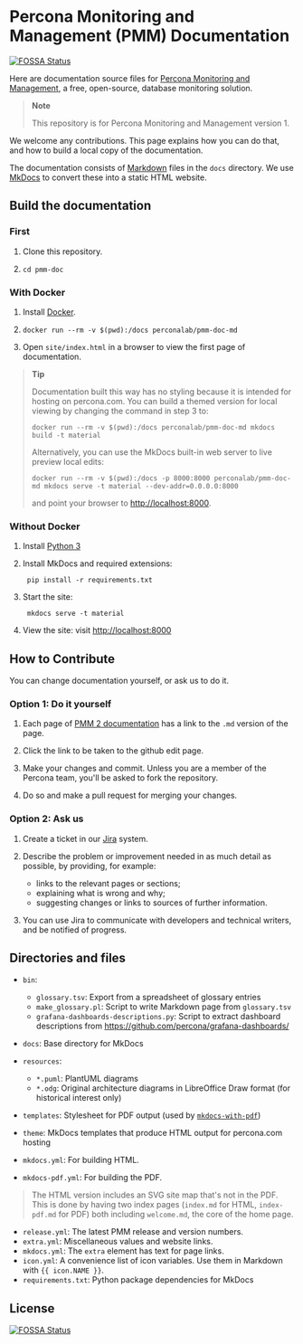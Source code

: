 # Percona Monitoring and Management (PMM) Documentation
[![FOSSA Status](https://app.fossa.com/api/projects/git%2Bgithub.com%2Fpercona%2Fpmm-doc.svg?type=shield)](https://app.fossa.com/projects/git%2Bgithub.com%2Fpercona%2Fpmm-doc?ref=badge_shield)

Here are documentation source files for [Percona Monitoring and Management](https://www.percona.com/software/database-tools/percona-monitoring-and-management/1.x/), a free, open-source, database monitoring solution.

> **Note**
>
> This repository is for Percona Monitoring and Management version 1.

We welcome any contributions. This page explains how you can do that, and how to build a local copy of the documentation.

The documentation consists of [Markdown](https://daringfireball.net/projects/markdown/) files in the `docs` directory. We use [MkDocs](https://www.mkdocs.org/) to convert these into a static HTML website.

## Build the documentation

### First

1. Clone this repository.

2. `cd pmm-doc`

### With Docker

1. Install [Docker](https://docs.docker.com/get-docker/).

2. `docker run --rm -v $(pwd):/docs perconalab/pmm-doc-md`

3. Open `site/index.html` in a browser to view the first page of documentation.

> **Tip**
>
> Documentation built this way has no styling because it is intended for hosting on percona.com.
> You can build a themed version for local viewing by changing the command in step 3 to:
>
> `docker run --rm -v $(pwd):/docs perconalab/pmm-doc-md mkdocs build -t material`
>
> Alternatively, you can use the MkDocs built-in web server to live preview local edits:
>
> `docker run --rm -v $(pwd):/docs -p 8000:8000 perconalab/pmm-doc-md mkdocs serve -t material --dev-addr=0.0.0.0:8000`
>
> and point your browser to [http://localhost:8000](http://localhost:8000).

### Without Docker

1. Install [Python 3](https://www.python.org/downloads/)

2. Install MkDocs and required extensions:

        pip install -r requirements.txt

3. Start the site:

        mkdocs serve -t material

4. View the site: visit <http://localhost:8000>

## How to Contribute

You can change documentation yourself, or ask us to do it.

### Option 1: Do it yourself

1. Each page of [PMM 2 documentation](https://www.percona.com/doc/percona-monitoring-and-management/1.x/) has a link to the `.md` version of the page.

2. Click the link to be taken to the github edit page.

3. Make your changes and commit. Unless you are a member of the Percona team, you'll be asked to fork the repository.

4. Do so and make a pull request for merging your changes.

### Option 2: Ask us

1. Create a ticket in our [Jira](https://jira.percona.com/projects/PMM/issues) system.

2. Describe the problem or improvement needed in as much detail as possible, by providing, for example:
   - links to the relevant pages or sections;
   - explaining what is wrong and why;
   - suggesting changes or links to sources of further information.

3. You can use Jira to communicate with developers and technical writers, and be notified of progress.

## Directories and files

- `bin`:
    - `glossary.tsv`: Export from a spreadsheet of glossary entries
    - `make_glossary.pl`: Script to write Markdown page from `glossary.tsv`
    - `grafana-dashboards-descriptions.py`: Script to extract dashboard descriptions from <https://github.com/percona/grafana-dashboards/>

- `docs`: Base directory for MkDocs

- `resources`:
    - `*.puml`: PlantUML diagrams
    - `*.odg`: Original architecture diagrams in LibreOffice Draw format (for historical interest only)

- `templates`: Stylesheet for PDF output (used by [`mkdocs-with-pdf`](https://github.com/orzih/mkdocs-with-pdf))

- `theme`: MkDocs templates that produce HTML output for percona.com hosting

- `mkdocs.yml`: For building HTML.
- `mkdocs-pdf.yml`: For building the PDF.

> The HTML version includes an SVG site map that's not in the PDF. This is done by having two index pages (`index.md` for HTML, `index-pdf.md` for PDF) both including `welcome.md`, the core of the home page.

- `release.yml`: The latest PMM release and version numbers.
- `extra.yml`: Miscellaneous values and website links.
- `mkdocs.yml`: The `extra` element has text for page links.
- `icon.yml`: A convenience list of icon variables. Use them in Markdown with `{{ icon.NAME }}`.
- `requirements.txt`: Python package dependencies for MkDocs


## License
[![FOSSA Status](https://app.fossa.com/api/projects/git%2Bgithub.com%2Fpercona%2Fpmm-doc.svg?type=large)](https://app.fossa.com/projects/git%2Bgithub.com%2Fpercona%2Fpmm-doc?ref=badge_large)
